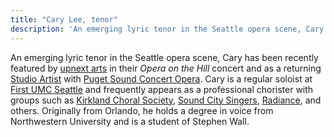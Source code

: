 ```yaml
---
title: "Cary Lee, tenor"
description: 'An emerging lyric tenor in the Seattle opera scene, Cary has been recently featured by upnext arts in their "Opera on the Hill" concert and as a returning "Studio Artist" with Puget Sound Concert Opera. Cary is a regular soloist at First UMC Seattle and frequently appears as a professional chorister with groups such as Kirkland Choral Society, Sound City Singers, and others. Originally from Orlando, he holds a degree in voice from Northwestern University and is a student of Stephen Wall.'
---
```


An emerging lyric tenor in the Seattle opera scene, Cary has been recently featured by [upnext arts](https://shunpike.org/artist/upnext-arts/) in their *Opera on the Hill* concert and as a returning [Studio Artist](http://www.pugetsoundconcertopera.org/studioartists.html) with [Puget Sound Concert Opera](http://www.pugetsoundconcertopera.org/). Cary is a regular soloist at [First UMC Seattle](https://firstchurchseattle.org/gather/music/) and frequently appears as a professional chorister with groups such as [Kirkland Choral Society](https://www.kirklandchoralsociety.org/), [Sound City Singers](https://soundcitysingers.com/), [Radiance](https://www.youtube.com/watch?v=24S9scw4MO4&t=2198s), and others. Originally from Orlando, he holds a degree in voice from Northwestern University and is a student of Stephen Wall.
